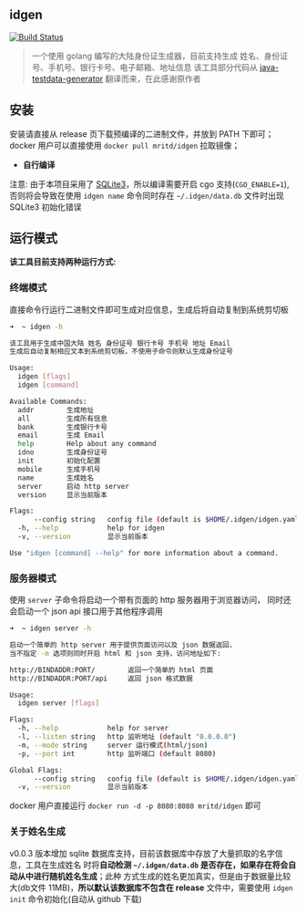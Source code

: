 ## idgen

[![Build Status](https://travis-ci.org/mritd/idgen.svg?branch=master)](https://travis-ci.org/mritd/idgen)

> 一个使用 golang 编写的大陆身份证生成器，目前支持生成 姓名、身份证号、手机号、银行卡号、电子邮箱、地址信息
该工具部分代码从 [java-testdata-generator](https://github.com/binarywang/java-testdata-generator) 翻译而来，在此感谢原作者

## 安装

安装请直接从 release 页下载预编译的二进制文件，并放到 PATH 下即可；
docker 用户可以直接使用 `docker pull mritd/idgen` 拉取镜像；

- **自行编译**

注意: 由于本项目采用了 [SQLite3](https://github.com/mattn/go-sqlite3)，所以编译需要开启
cgo 支持(`CGO_ENABLE=1`),否则将会导致在使用 `idgen name` 命令同时存在 `~/.idgen/data.db`
文件时出现 SQLite3 初始化错误

## 运行模式

**该工具目前支持两种运行方式:**

### 终端模式

直接命令行运行二进制文件即可生成对应信息，生成后将自动复制到系统剪切板

``` sh
➜  ~ idgen -h

该工具用于生成中国大陆 姓名 身份证号 银行卡号 手机号 地址 Email
生成后自动复制相应文本到系统剪切板，不使用子命令则默认生成身份证号

Usage:
  idgen [flags]
  idgen [command]

Available Commands:
  addr        生成地址
  all         生成所有信息
  bank        生成银行卡号
  email       生成 Email
  help        Help about any command
  idno        生成身份证号
  init        初始化配置
  mobile      生成手机号
  name        生成姓名
  server      启动 http server
  version     显示当前版本

Flags:
      --config string   config file (default is $HOME/.idgen/idgen.yaml)
  -h, --help            help for idgen
  -v, --version         显示当前版本

Use "idgen [command] --help" for more information about a command.
```

### 服务器模式

使用 `server` 子命令将启动一个带有页面的 http 服务器用于浏览器访问，
同时还会启动一个 json api 接口用于其他程序调用

``` sh
➜  ~ idgen server -h

启动一个简单的 http server 用于提供页面访问以及 json 数据返回，
当不指定 -m 选项则同时开启 html 和 json 支持，访问地址如下:

http://BINDADDR:PORT/        返回一个简单的 html 页面
http://BINDADDR:PORT/api     返回 json 格式数据

Usage:
  idgen server [flags]

Flags:
  -h, --help            help for server
  -l, --listen string   http 监听地址 (default "0.0.0.0")
  -m, --mode string     server 运行模式(html/json)
  -p, --port int        http 监听端口 (default 8080)

Global Flags:
      --config string   config file (default is $HOME/.idgen/idgen.yaml)
  -v, --version         显示当前版本
```

docker 用户直接运行 `docker run -d -p 8080:8080 mritd/idgen` 即可

### 关于姓名生成

v0.0.3 版本增加 sqlite 数据库支持，目前该数据库中存放了大量抓取的名字信息，工具在生成姓名
时将**自动检测 `~/.idgen/data.db` 是否存在，如果存在将会自动从中进行随机姓名生成**；此种
方式生成的姓名更加真实，但是由于数据量比较大(db文件 11MB)，**所以默认该数据库不包含在 release**
文件中，需要使用 `idgen init` 命令初始化(自动从 github 下载)
